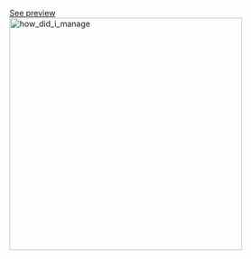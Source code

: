 [See preview](https://countdown-game-ruby.vercel.app/)
<br />
<img width="412" alt="how_did_i_manage" src="https://github.com/user-attachments/assets/57b82ce7-f686-4291-93bb-71ed055be022">
